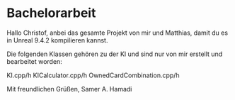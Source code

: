 # Bachelorarbeit

Hallo Christof,
anbei das gesamte Projekt von mir und Matthias, damit du es in Unreal 9.4.2 kompilieren kannst.

Die folgenden Klassen gehören zu der KI und sind nur von mir erstellt und bearbeitet worden:

KI.cpp/h
KICalculator.cpp/h
OwnedCardCombination.cpp/h

Mit freundlichen Grüßen,
Samer A. Hamadi
